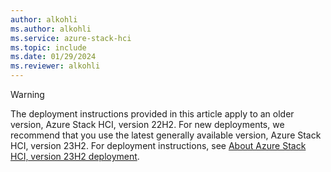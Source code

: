 ```yaml
---
author: alkohli
ms.author: alkohli
ms.service: azure-stack-hci
ms.topic: include
ms.date: 01/29/2024
ms.reviewer: alkohli
---
```


> [!WARNING]
> The deployment instructions provided in this article apply to an older version, Azure Stack HCI, version 22H2. For new deployments, we recommend that you use the latest generally available version, Azure Stack HCI, version 23H2. For deployment instructions, see [About Azure Stack HCI, version 23H2 deployment](../hci/deploy/deployment-introduction.md).
